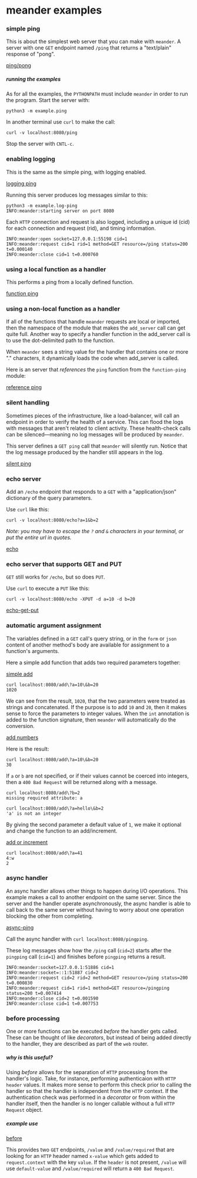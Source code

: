 # meander examples

### simple ping

This is about the simplest web server that you can make with `meander`. A server with one `GET` endpoint named `/ping` that returns a "text/plain" response of "pong".

[ping/pong](ping.py)


##### running the examples


As for all the examples, the `PYTHONPATH` must include `meander` in order to run the program. Start the server with:

```
python3 -m example.ping
```

In another terminal use `curl` to make the call:

```
curl -v localhost:8080/ping
```

Stop the server with `CNTL-c`.

### enabling logging

This is the same as the simple ping, with logging enabled.

[logging ping](log-ping.py)

Running this server produces log messages similar to this:

```
python3 -m example.log-ping
INFO:meander:starting server on port 8080
```

Each `HTTP` connection and request is also logged, including a unique id (cid) for each connection and request (rid), and timing information.

```
INFO:meander:open socket=127.0.0.1:55198 cid=1
INFO:meander:request cid=1 rid=1 method=GET resource=/ping status=200 t=0.000140
INFO:meander:close cid=1 t=0.000760
```

### using a local function as a handler

This performs a ping from a locally defined function.

[function ping](function-ping.py)

### using a non-local function as a handler

If all of the functions that handle `meander` requests are local or imported, then the namespace of the module that makes the `add_server` call can get quite full. Another way to specify a handler function in the add_server call is to use the dot-delimited path to the function.

When `meander` sees a string value for the handler that contains one or more "." characters, it dynamically loads the code when add_server is called.

Here is an server that *references* the `ping` function from the `function-ping` module:

[reference ping](reference-ping.py)

### silent handling

Sometimes pieces of the infrastructure, like a load-balancer, will call an endpoint in order to verify the health of a service. This can flood the logs with messages that aren't related to client activity. These health-check calls can be silenced&mdash;meaning no log messages will be produced by `meander`.

This server defines a `GET ping` call that `meander` will silently run. Notice that the log message produced by the handler still appears in the log.

[silent ping](skip-log-ping.py)

### echo server

Add an `/echo` endpoint that responds to a `GET` with a "application/json" dictionary of the query parameters.

Use `curl` like this:

```
curl -v localhost:8080/echo?a=1&b=2
```

*Note: you may have to escape the `?` and `&` characters in your terminal, or put the entire url in quotes.*

[echo](echo.py)

### echo server that supports GET and PUT

`GET` still works for `/echo`, but so does `PUT`.

Use `curl` to execute a `PUT` like this:

```
curl -v localhost:8080/echo -XPUT -d a=10 -d b=20
```

[echo-get-put](echo-put.py)

### automatic argument assignment

The variables defined in a `GET` call's query string, or in the `form` or `json` content of another method's body are available for assignment to a function's arguments.

Here a simple add function that adds two required parameters together:

[simple add](add.py)

```
curl localhost:8080/add\?a=10\&b=20
1020
```

We can see from the result, `1020`, that the two parameters were treated as strings and concatenated. If the purpose is to add `10` and `20`, then it makes sense to force the parameters to integer values. When the `int` annotation is added to the function signature, then `meander` will automatically do the conversion.

[add numbers](add-numbers.py)

Here is the result:

```
curl localhost:8080/add\?a=10\&b=20
30
```

If `a` or `b` are not specified, or if their values cannot be coerced into integers, then a `400 Bad Request` will be returned along with a message.

```
curl localhost:8080/add\?b=2
missing required attribute: a
```

```
curl localhost:8080/add\?a=hello\&b=2
'a' is not an integer
```

By giving the second parameter a default value of `1`, we make it optional and change the function to an add/increment.

[add or increment](add-or-increment.py)

```
curl localhost:8080/add\?a=41
4:w
2
```

### async handler

An async handler allows other things to happen during I/O operations. This example makes a call to another endpoint on the same server. Since the server and the handler operate asynchronously, the async handler is able to call back to the same server without having to worry about one operation blocking the other from completing.

[async-ping](async-ping.py)

Call the async handler with `curl localhost:8080/pingping`.

These log messages show how the `/ping` call (`cid=2`) starts after the `pingping` call (`cid=1`) and finishes before `pingping` returns a result.

```
INFO:meander:socket=127.0.0.1:51886 cid=1
INFO:meander:socket=::1:51887 cid=2
INFO:meander:request cid=2 rid=2 method=GET resource=/ping status=200 t=0.000830
INFO:meander:request cid=1 rid=1 method=GET resource=/pingping status=200 t=0.007414
INFO:meander:close cid=2 t=0.001590
INFO:meander:close cid=1 t=0.007753
```

### before processing

One or more functions can be executed *before* the handler gets called. These can be thought of like *decorators*, but instead of being added directly to the handler, they are described as part of the `web` router.

##### why is this useful?

Using *before* allows for the separation of `HTTP` processing from the handler's logic. Take, for instance, performing authenticaion with `HTTP header` values. It makes more sense to perform this check prior to calling the handler so that the handler is independent from the `HTTP` context. If the authentication check was performed in a *decorator* or from within the handler itself, then the handler is no longer callable without a full `HTTP Request` object. 

##### example use

[before](before.py)

This provides two `GET` endpoints, `/value` and `/value/required` that are looking for an `HTTP` header named `x-value` which gets added to `request.context` with the key `value`. If the `header` is not present, `/value` will use `default-value` and `/value/required` will return a `400 Bad Request`.